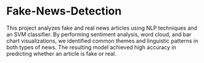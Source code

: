 # Fake-News-Detection
 This project analyzes fake and real news articles using NLP techniques and an SVM classifier. By performing sentiment analysis, word cloud, and bar chart visualizations, we identified common themes and linguistic patterns in both types of news. The resulting model achieved high accuracy in predicting whether an article is fake or real.
